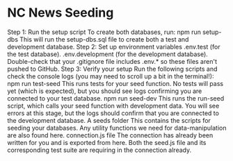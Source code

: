 # NC News Seeding

Step 1: Run the setup script
To create both databases, run:
npm run setup-dbs
This will run the setup-dbs.sql file to create both a test and development database.
Step 2: Set up environment variables
.env.test (for the test database).
.env.development (for the development database).
Double-check that your .gitignore file includes .env.* so these files aren't pushed to GitHub.
Step 3: Verify your setup
Run the following scripts and check the console logs (you may need to scroll up a bit in the terminal!):
npm run test-seed
This runs tests for your seed function.
No tests will pass yet (which is expected), but you should see logs confirming you are connected to your test database.
npm run seed-dev
This runs the run-seed script, which calls your seed function with development data.
You will see errors at this stage, but the logs should confirm that you are connected to the development database.
A seeds folder
This contains the scripts for seeding your databases.
Any utility functions we need for data-manipulation are also found here.
connection.js file
The connection has already been written for you and is exported from here. Both the seed.js file and its corresponding test suite are requiring in the connection already.
